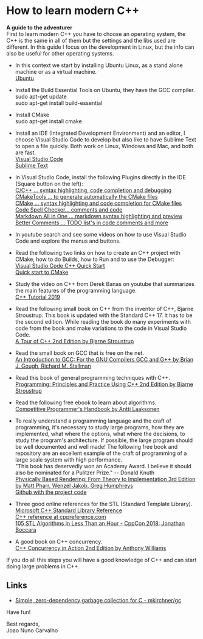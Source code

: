 # How to learn modern C++
**A guide to the adventurer**<br>
First to learn modern C++ you have to choose an operating system, the C++ is the same in all of them but the settings and the libs used are different. In this guide I focus on the development in Linux, but the info can also be useful for other operating systems. <br>

* In this context we start by installing Ubuntu Linux, as a stand alone machine or as a virtual machine. <br>
[Ubuntu](https://www.ubuntu.com/download/desktop) <br>

* Install the Build Essential Tools on Ubuntu, they have the GCC compiler. <br> 
sudo apt-get update <br>
sudo apt-get install build-essential

* Install CMake <br>
sudo apt-get install cmake<br>

* Install an IDE (Integrated Development Environment) and an editor, I choose Visual Studio Code to develop but also like to have Sublime Text to open a file quickly. Both work on Linux, Windows and Mac, and both are fast. <br>
[Visual Studio Code](https://code.visualstudio.com/) <br>
[Sublime Text](https://www.sublimetext.com/) <br>

* In Visual Studio Code, install the following Plugins directly  in the IDE (Square button on the left): <br>
[C/C++ ... syntax highlighting, code completion and debugging](https://code.visualstudio.com/docs/languages/cpp) <br>
[CMakeTools ... to generate automatically the CMake files](https://marketplace.visualstudio.com/items?itemName=vector-of-bool.cmake-tools) <br>
[CMake ... syntax highlighting and code completion for CMake files](https://marketplace.visualstudio.com/items?itemName=twxs.cmake) <br>
[Code Spell Checker... comments and code](https://marketplace.visualstudio.com/items?itemName=streetsidesoftware.code-spell-checker) <br>
[Markdown All in One ... markdown syntax highlighting and preview](https://marketplace.visualstudio.com/items?itemName=yzhang.markdown-all-in-one) <br>
[Better Comments ... TODO list's in code comments and more](https://marketplace.visualstudio.com/items?itemName=aaron-bond.better-comments) <br>

* In youtube search and see some videos on how to use Visual Studio Code and explore the menus and buttons.

* Read the following two links on how to create an C++ project with CMake, how to do Builds, how to Run and to use the Debugger: <br>
[Visual Studio Code C++ Quick Start](http://zompi.pl/visual-studio-code-c-quick-start/) <br>
[Quick start to CMake](http://zompi.pl/quick-start-to-cmake/)

* Study the video on C++ from Derek Banas on youtube that summarizes the main features of the programming language. <br>
[C++ Tutorial 2019](https://www.youtube.com/watch?v=6y0bp-mnYU0)

* Read the following small book on C++ from the inventor of C++, Bjarne Stroustrup. This book is updated with the Standard C++ 17. It has to be the second edition. While reading the book do many experiments with code from the book and make variations to the code in Visual Studio Code. <br>
[A Tour of C++ 2nd Edition by Bjarne Stroustrup](https://www.amazon.com/Tour-2nd-Depth-Bjarne-Stroustrup/dp/0134997832/ref=sr_1_1?) 

* Read the small book on GCC that is free on the net. <br>
[An Introduction to GCC: For the GNU Compilers GCC and G++ by Brian J. Gough, Richard M. Stallman](https://www.linuxtopia.org/online_books/an_introduction_to_gcc/index.html)

* Read this book of general programming techniques with C++. <br>
[Programming: Principles and Practice Using C++ 2nd Edition by Bjarne Stroustrup](https://www.amazon.com/Programming-Principles-Practice-Using-2nd/dp/0321992784/ref=sr_1_fkmr0_1)

* Read the following free ebook to learn about algorithms. <br>
[Competitive Programmer's Handbook by Antti Laaksonen](https://github.com/pllk/cphb/)

* To really understand a programming language and the craft of programming, it's necessary to study large programs, how they are implemented, what where the options, what where the decisions, to study the program's architecture. If possible, the large program should be well documented and well made! The following free book and repository are an excellent example of the craft of programming of a large scale system with high performance. <br>
"This book has deservedly won an Academy Award. I believe it should also be nominated for a Pulitzer Prize." -- Donald Knuth  <br>
[Physically Based Rendering: From Theory to Implementation 3rd Edition by Matt Pharr, Wenzel Jakob, Greg Humphreys](http://www.pbr-book.org/) <br>
[Github with the project code](https://github.com/mmp/pbrt-v3)

* Three good online references for the STL (Standard Template Library). <br>
[Microsoft C++ Standard Library Reference](https://docs.microsoft.com/en-us/cpp/standard-library/cpp-standard-library-reference) <br>
[C++ reference at cppreference.com](https://en.cppreference.com/w/cpp) <br>
[105 STL Algorithms in Less Than an Hour - CppCon 2018: Jonathan Boccara](https://www.youtube.com/watch?v=2olsGf6JIkU) <br>

* A good book on C++ concurrency. <br>
[C++ Concurrency in Action 2nd Edition by Anthony Williams](https://www.amazon.com/C-Concurrency-Action-Anthony-Williams/dp/1617294691/ref=sr_1_1) 

If you do all this steps you will have a good knowledge of C++ and can start doing large problems in C++. <br>

## Links
* [Simple, zero-dependency garbage collection for C - mkirchner/gc](https://github.com/mkirchner/gc)

Have fun! <br> 

Best regards,<br>
Joao Nuno Carvalho